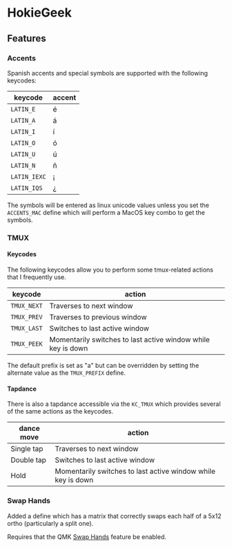 # HokieGeek

## Features

### Accents
Spanish accents and special symbols are supported with the following keycodes:

| keycode | accent |
|---|---|
| `LATIN_E`    | é |
| `LATIN_A`    | á |
| `LATIN_I`    | í |
| `LATIN_O`    | ó |
| `LATIN_U`    | ú |
| `LATIN_N`    | ň |
| `LATIN_IEXC` | ¡ |
| `LATIN_IQS`  | ¿ |

The symbols will be entered as linux unicode values unless you set the `ACCENTS_MAC` define which will perform a MacOS key combo to get the symbols.

### TMUX
#### Keycodes
The following keycodes allow you to perform some tmux-related actions that I frequently use.

| keycode | action |
|---|---|
| `TMUX_NEXT` | Traverses to next window |
| `TMUX_PREV` | Traverses to previous window |
| `TMUX_LAST` | Switches to last active window |
| `TMUX_PEEK` | Momentarily switches to last active window while key is down |

The default prefix is set as "a" but can be overridden by setting the alternate value as the `TMUX_PREFIX` define.

#### Tapdance
There is also a tapdance accessible via the `KC_TMUX` which provides several of the same actions as the keycodes.

| dance move | action |
|---|---|
| Single tap | Traverses to next window |
| Double tap | Switches to last active window |
| Hold | Momentarily switches to last active window while key is down |


### Swap Hands
Added a define which has a matrix that correctly swaps each half of a 5x12 ortho (particularly a split one).

Requires that the QMK [Swap Hands](https://docs.qmk.fm/#/feature_swap_hands) feature be enabled.
